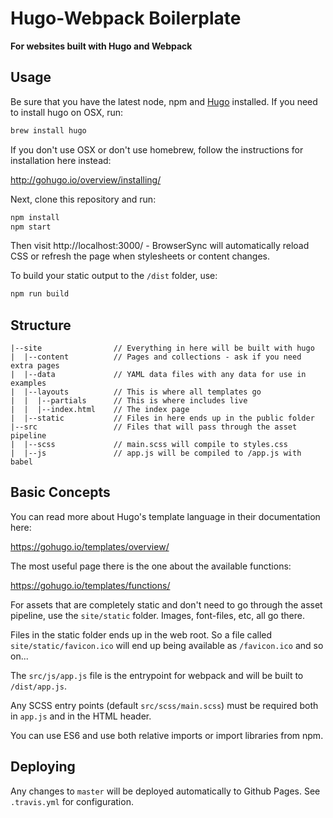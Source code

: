 # Hugo-Webpack Boilerplate

**For websites built with Hugo and Webpack**

## Usage

Be sure that you have the latest node, npm and [Hugo](https://gohugo.io/) installed. If you need to install hugo on OSX, run:

```bash
brew install hugo
```

If you don't use OSX or don't use homebrew, follow the instructions for installation here instead:

http://gohugo.io/overview/installing/

Next, clone this repository and run:

```bash
npm install
npm start
```

Then visit http://localhost:3000/ - BrowserSync will automatically reload CSS or
refresh the page when stylesheets or content changes.

To build your static output to the `/dist` folder, use:

```bash
npm run build
```

## Structure

```
|--site                // Everything in here will be built with hugo
|  |--content          // Pages and collections - ask if you need extra pages
|  |--data             // YAML data files with any data for use in examples
|  |--layouts          // This is where all templates go
|  |  |--partials      // This is where includes live
|  |  |--index.html    // The index page
|  |--static           // Files in here ends up in the public folder
|--src                 // Files that will pass through the asset pipeline
|  |--scss             // main.scss will compile to styles.css
|  |--js               // app.js will be compiled to /app.js with babel
```

## Basic Concepts

You can read more about Hugo's template language in their documentation here:

https://gohugo.io/templates/overview/

The most useful page there is the one about the available functions:

https://gohugo.io/templates/functions/

For assets that are completely static and don't need to go through the asset pipeline,
use the `site/static` folder. Images, font-files, etc, all go there.

Files in the static folder ends up in the web root. So a file called `site/static/favicon.ico`
will end up being available as `/favicon.ico` and so on...

The `src/js/app.js` file is the entrypoint for webpack and will be built to `/dist/app.js`.

Any SCSS entry points (default `src/scss/main.scss`) must be required both
in `app.js` and in the HTML header.

You can use ES6 and use both relative imports or import libraries from npm.

## Deploying

Any changes to `master` will be deployed automatically to Github Pages. See `.travis.yml` for configuration.
